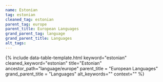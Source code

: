 ```yaml
---
name: Estonian
tag: estonian
cleaned_tag: estonian
parent_tag: europe
parent_title: European Languages
grand_parent_tag: language
grand_parent_title: Languages
alt_tags: 
---
```


{% include data-table-template.html 
  keyword="estonian" 
  cleaned_keyword="estonian" 
  title="Estonian"
  ancestor_path="language/europe" 
  parent_title = "European Languages"
  grand_parent_title = "Languages"
  alt_keywords=""
  context=""
%}

